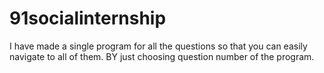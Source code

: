 # 91socialinternship

I have made a single program for all the questions so that you can easily navigate to all of them. BY just choosing question number of the program.

